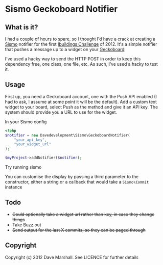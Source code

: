 Sismo Geckoboard Notifier
=========================

What is it?
-----------

I had a couple of hours to spare, so I thought I'd have a crack at creating a
[Sismo](https://github.com/fabpot/Sismo) notifier for the first [Ibuildings
Challenge](http://ibuildings.com/challenge) of 2012. It's a simple notifier that
pushes a message up to a widget on your [Geckoboard](http://geckoboard.com)

I've used a hacky way to send the HTTP POST in order to keep this dependency
free, one class, one file, etc. As such, I've used a hacky to test it.

Usage
-----

First up, you need a Geckoboard account, one with the Push API enabled (I had to
ask, I assume at some point it will be the default). Add a custom text widget to
your board, select Push as the method and give it an API key. The system should
provide you a URL to use for the widget.

In your Sismo config

``` php
<?php
$notifier = new Davedevelopment\Sismo\GeckoboardNotifier(
    "your_api_key", 
    "your_widget_url"
); 

$myProject->addNotifier($notifier);

```

Try running sismo

You can customise the display by passing a third parameter to the constructor,
either a string or a callback that would take a `Sismo\Commit` instance

Todo
----

* <del>Could optionally take a widget url rather than key, in case they change things</del>
* <del>Take Buzz out</del>
* <del>Send output for the last X commits, so they can be paged through</del>

Copyright
---------

Copyright (c) 2012 Dave Marshall. See LICENCE for further details
